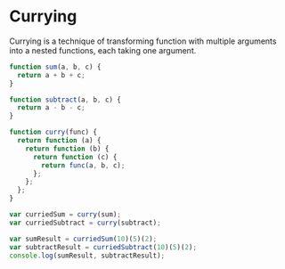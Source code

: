 # Currying

Currying is a technique of transforming function with multiple arguments into a nested functions, each taking one argument.

```js
function sum(a, b, c) {
  return a + b + c;
}

function subtract(a, b, c) {
  return a - b - c;
}

function curry(func) {
  return function (a) {
    return function (b) {
      return function (c) {
        return func(a, b, c);
      };
    };
  };
}

var curriedSum = curry(sum);
var curriedSubtract = curry(subtract);

var sumResult = curriedSum(10)(5)(2);
var subtractResult = curriedSubtract(10)(5)(2);
console.log(sumResult, subtractResult);
```
